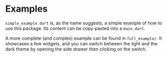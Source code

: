 # Examples

`simple_example.dart` is, as the name suggests, a simple example of how to
use this package. Its content can be copy-pasted into a `main.dart`.

A more complete (and complex) example can be found in `full_example/`. It
showcases a few widgets, and you can switch between the light and the dark
theme by opening the side drawer then clicking on the switch.
